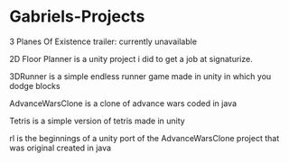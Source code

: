 # Gabriels-Projects

3 Planes Of Existence trailer: currently unavailable

2D Floor Planner is a unity project i did to get a job at signaturize.

3DRunner is a simple endless runner game made in unity in which you dodge blocks

AdvanceWarsClone is a clone of advance wars coded in java

Tetris is a simple version of tetris made in unity

rl is the beginnings of a unity port of the AdvanceWarsClone project that was original created in java
